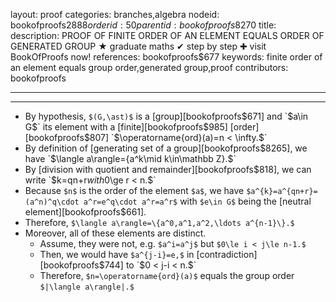 layout: proof
categories: branches,algebra
nodeid: bookofproofs$2888
orderid: 50
parentid: bookofproofs$8270
title: 
description: PROOF OF FINITE ORDER OF AN ELEMENT EQUALS ORDER OF GENERATED GROUP &#9733; graduate maths &#10004; step by step &#10010; visit BookOfProofs now!
references: bookofproofs$677
keywords: finite order of an element equals group order,generated group,proof
contributors: bookofproofs

---


---

* By hypothesis, `$(G,\ast)$` is a [group][bookofproofs$671] and `$a\in G$` its element with a [finite][bookofproofs$985] [order][bookofproofs$807] `$\operatorname{ord}(a)=n < \infty.$` 
* By definition of [generating set of a group][bookofproofs$8265], we have  `$\langle a\rangle=\{a^k\mid k\in\mathbb Z\}.$`
* By [division with quotient and remainder][bookofproofs$818], we can write `$k=qn+r$` with `$0\ge r < n.$` 
* Because `$n$` is the order of the element `$a$`, we have `$a^{k}=a^{qn+r}=(a^n)^q\cdot a^r=e^q\cdot a^r=a^r$` with `$e\in G$` being the [neutral element][bookofproofs$661].
* Therefore, `$\langle a\rangle=\{a^0,a^1,a^2,\ldots a^{n-1}\}.$`
* Moreover, all of these elements are distinct.
   * Assume, they were not, e.g. `$a^i=a^j$` but `$0\le i < j\le n-1.$` 
   * Then, we would have `$a^{j-i}=e,$` in [contradiction][bookofproofs$744] to `$0 < j-i < n.$`
   * Therefore, `$n=\operatorname{ord}(a)$` equals the group order `$|\langle a\rangle|.$`
